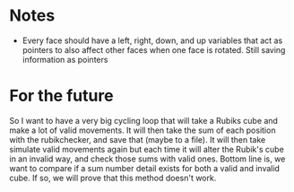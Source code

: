 # Notes
- Every face should have a left, right, down, and up variables that act as pointers to also affect other faces when one face is rotated. Still saving information as pointers
# For the future
So I want to have a very big cycling loop that will take a Rubiks cube and make a lot of valid movements. It will then take the sum of each position with the rubikchecker, and save that (maybe to a file).
It will then take simulate valid movements again but each time it will alter the Rubik's cube in an invalid way, and check those sums with valid ones.
Bottom line is, we want to compare if a sum number detail exists for both a valid and invalid cube. If so, we will prove that this method doesn't work.

